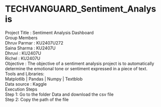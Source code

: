 # TECHVANGUARD_Sentiment_Analysis
Project Title : Sentiment Analysis Dashboard
<br>
Group Members
<br>
Dhruv Parmar : KU2407U272
<br>
Saina Sharma : KU2407U
<br>
Dhruvi       :  KU2407U
<br>
Richel       :  KU2407U
<br>
Objective : The objective of a sentiment analysis project is to automatically determine the emotional tone or sentiment expressed in a piece of text.
<br>
Tools and Libraries:
<br>
Matplotlib | Pandas | Numpy | Textblob
<br>
Data source : Kaggle 
<br>
Execution Steps
<br>
Step 1: Go to the folder Data and download the csv file
<br>
Step 2: Copy the path of the file
